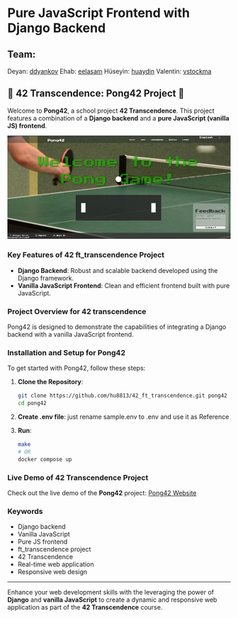 # Pure JavaScript Frontend with Django Backend

## Team:

Deyan: [ddyankov](https://github.com/ddyankov28)
Ehab: [eelasam](https://github.com/EhabElasam)
Hüseyin: [huaydin](https://github.com/hu8813)
Valentin: [vstockma](https://github.com/vstockma)


## 🏓 42 Transcendence: Pong42 Project 🏓

Welcome to **Pong42**, a school project **42 Transcendence**. This project features a combination of a **Django backend** and a **pure JavaScript (vanilla JS) frontend**. 


![Screenshot](screenshot.png)

### Key Features of 42 ft_transcendence Project

- **Django Backend**: Robust and scalable backend developed using the Django framework.
- **Vanilla JavaScript Frontend**: Clean and efficient frontend built with pure JavaScript.

### Project Overview for 42 transcendence

Pong42 is designed to demonstrate the capabilities of integrating a Django backend with a vanilla JavaScript frontend.

### Installation and Setup for Pong42

To get started with Pong42, follow these steps:

1. **Clone the Repository**:
    ```bash
    git clone https://github.com/hu8813/42_ft_transcendence.git pong42
    cd pong42
    ```

2. **Create .env file**:
    just rename sample.env to .env and use it as Reference

3. **Run**:
    ```bash
    make
    # OR
    docker compose up
    ```

### Live Demo of 42 Transcendence Project

Check out the live demo of the **Pong42** project: [Pong42 Website](https://pong42.vercel.app)

### Keywords

- Django backend
- Vanilla JavaScript
- Pure JS frontend
- ft_transcendence project
- 42 Transcendence
- Real-time web application
- Responsive web design

---

Enhance your web development skills with the leveraging the power of **Django** and **vanilla JavaScript** to create a dynamic and responsive web application as part of the **42 Transcendence** course.
